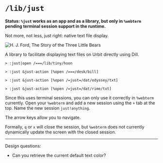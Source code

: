 # `/lib/just`

**Status:  `%just` works as an app and as a library, but only in `%webterm` pending terminal session support in the runtime.**

Not more, not less, just right:  native text file display.

![H. J. Ford, The Story of the Three Little Bears](https://www.colorado.edu/projects/fairy-tales/sites/default/files/styles/medium/public/article-image/greenfairybook00lang_0_0259.jpg?itok=76T2p4-T)

A library to facilitate displaying text files on Urbit directly using Dill.

```
> :just|open /===/lib/tiny/hoon

> :just &just-action [%open /===/desk/bill]

> :just &just-action [%open /=just=/dat/odyssey/txt]

> :just &just-action [%open /=just=/dat/rime/txt]
```

Since this uses terminal sessions, you can only use it correctly in `%webterm` currently.  Open your `%webterm` and add a new session using the `+` tab at the top.  Name the new session `just!anything`.

The arrow keys allow you to navigate.

Formally, `q` or `x` will close the session, but `%webterm` does not currently dynamically update the screen with the closed session.

---

Design questions:

- Can you retrieve the current default text color?

